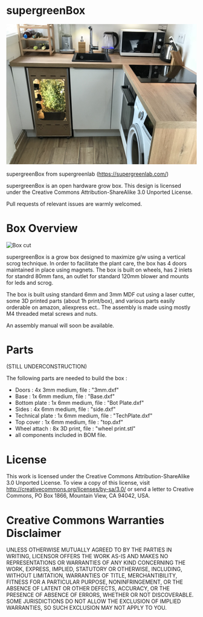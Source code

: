 # supergreenBox

![Box kitchen](assets/box-kitchen.png?raw=true "Box kitchen")

supergreenBox from supergreenlab (https://supergreenlab.com/)

supergreenBox is an open hardware grow box. This design is licensed under the Creative Commons Attribution-ShareAlike 3.0 Unported License.

Pull requests of relevant issues are warmly welcomed.

# Box Overview

![Box cut](assets/box-cut.png?raw=true "Box cut")

supergreenBox is a grow box designed to maximize g/w using a vertical scrog technique. In order to facilitate the plant care, the box has 4 doors maintained in place using magnets. The box is built on wheels, has 2 inlets for standrd 80mm fans, an outlet for standard 120mm blower and mounts for leds and scrog.

The box is built using standard 6mm and 3mm MDF cut using a laser cutter, some 3D printed parts (about 1h print/box), and various parts easily orderable on amazon, aliexpress ect.. The assembly is made using mostly M4 threaded metal screws and nuts.

An assembly manual will soon be available.

# Parts

(STILL UNDERCONSTRUCTION)

The following parts are needed to build the box :

* Doors : 4x 3mm medium, file : "3mm.dxf"
* Base : 1x 6mm medium, file : "Base.dxf"
* Bottom plate : 1x 6mm medium, file : "Bot Plate.dxf"
* Sides : 4x 6mm medium, file : "side.dxf"
* Technical plate : 1x 6mm medium, file : "TechPlate.dxf"
* Top cover : 1x 6mm medium, file : "top.dxf" 
* Wheel attach : 8x 3D print, file : "wheel print.stl"
* all components included in BOM file.

# License

This work is licensed under the Creative Commons Attribution-ShareAlike 3.0 Unported License. To view a copy of this license, visit http://creativecommons.org/licenses/by-sa/3.0/ or send a letter to Creative Commons, PO Box 1866, Mountain View, CA 94042, USA.

# Creative Commons Warranties Disclaimer

UNLESS OTHERWISE MUTUALLY AGREED TO BY THE PARTIES IN WRITING, LICENSOR OFFERS THE WORK AS-IS AND MAKES NO REPRESENTATIONS OR WARRANTIES OF ANY KIND CONCERNING THE WORK, EXPRESS, IMPLIED, STATUTORY OR OTHERWISE, INCLUDING, WITHOUT LIMITATION, WARRANTIES OF TITLE, MERCHANTIBILITY, FITNESS FOR A PARTICULAR PURPOSE, NONINFRINGEMENT, OR THE ABSENCE OF LATENT OR OTHER DEFECTS, ACCURACY, OR THE PRESENCE OF ABSENCE OF ERRORS, WHETHER OR NOT DISCOVERABLE. SOME JURISDICTIONS DO NOT ALLOW THE EXCLUSION OF IMPLIED WARRANTIES, SO SUCH EXCLUSION MAY NOT APPLY TO YOU.
